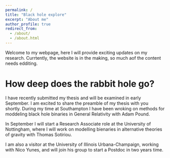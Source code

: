 ```yaml
---
permalink: /
title: "Black hole explore"
excerpt: "About me"
author_profile: true
redirect_from: 
  - /about/
  - /about.html
---
```


Welcome to my webpage, here I will provide exciting updates on my research. Currtently, the website is in the making, so much aof the content needs edditing.

How deep does the rabbit hole go?
======
I have recently submitted my thesis and will be examined in early September. I am excited to share the preamble of my thesis with you shortly. During my time at Southampton I have been wroking on methods for moddeling black hole binaries in General Relativity with Adam Pound.

In September I will start a Research Associate role at the University of Nottingham, where I will work on modelling bienaries in alternative theories of gravity with Thomas Sotiriou.

I am also a visitor at the University of Illinois Urbana-Champaign, working with Nico Yunes, and will join his group to start a Postdoc in two years time.



